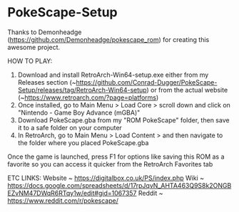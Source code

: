 # PokeScape-Setup
Thanks to Demonheadge (https://github.com/Demonheadge/pokescape_rom) for creating this awesome project.

HOW TO PLAY:

1) Download and install RetroArch-Win64-setup.exe either from my Releases section (~https://github.com/Conrad-Dugger/PokeScape-Setup/releases/tag/RetroArch-Win64-setup) or from the actual website (~https://www.retroarch.com/?page=platforms)
2) Once installed, go to Main Menu > Load Core > scroll down and click on "Nintendo - Game Boy Advance (mGBA)"
3) Download PokeScape.gba from my "ROM PokeScape" folder, then save it to a safe folder on your computer
4) In RetroArch, go to Main Menu > Load Content > and then navigate to the folder where you placed PokeScape.gba

Once the game is launched, press F1 for options like saving this ROM as a favorite so you can access it quicker from the RetroArch Favorites tab

ETC LINKS:
Website ~ https://digitalbox.co.uk/PS/index.php
Wiki    ~ https://docs.google.com/spreadsheets/d/17rpJqvN_AHTA463Q9S8k2ONGBEZvNM47DWqR6RTqy1w/edit#gid=1067357
Reddit  ~ https://www.reddit.com/r/pokescape/